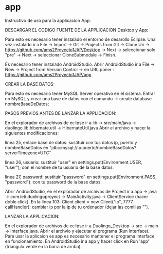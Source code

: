 # app
Instructivo de uso para la applicacion App:

DESCARGAR EL CODIGO FUENTE DE LA APPLICACION Desktop y App:

Para esto es necesario tener instalado el entorno de desarollo Eclipse. 
Una vez instalado ir a File -> Import -> Git -> Projects from Git -> Clone Uri -> https://github.com/ams2Proyecto1JAP/Desktop -> Next -> seleccionar solo "pre" -> Next -> seleccionar CloneSubmodule -> Finish.

Es necesario tener instalado AndroidStudio. Abrir AndroidStudio ir a File -> New -> Project from Version Control -> en URL poner : https://github.com/ams2Proyecto1JAP/app

CREAR LA BASE DATOS:

Para esto es necesario tener MySQL Server operativo en el sistema. Entrar en MySQL y crear una base de datos con el comando -> create database nombreBaseDeDatos;

PASOS PREVIOS ANTES DE LANZAR LA APPLICACION:

En el explorador de archivos de eclipse ir a lib -> src/main/java -> duolingo.lib.hibernate.util -> HibernateUtil.java Abrir el archivo y hacer la siguientes modificaciones:

linea 25, enlace base de datos: sustituir con tus datos ip, puerto y nombreBaseDatos en "jdbc:mysql://ip:puerto/nombreBaseDatos?serverTimezone=UTC"

linea 26, usuario: sustituir "user" en settings.put(Environment.USER, "user"); con el nombre de tu usuario de la base datos.

linea 27, password: sustituir "password" en settings.put(Environment.PASS, "password"); con tu password de la base datos.

Abrir AndroidStudio, en el explorador de archivos de Project ir a app -> java -> com.ieti.duolingoproyect -> MainActivity.java -> ClientService (hacer doble click).
En la linea 103: Client client = new Client("ip", 7777, callHandler); cambiar ip por la ip de tu ordenador (dejar las comillas "").


LANZAR LA APPLICACION:

En el explorador de archivos de eclipse ir a Duolingo_Desktop -> src -> main -> Interface.java. Abrir el archvio y ejecutar el programa (Run Interface).
Para usar la aplicaion es app es necesario mantener el programa Interface en funcionamiento. En AndroidStudio ir a app y hacer click en Run 'app' (triangulo verde en la barra de arriba).



 


